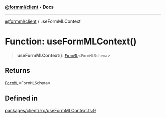 [**@formml/client**](../README.md) • **Docs**

---

[@formml/client](../globals.md) / useFormMLContext

# Function: useFormMLContext()

> **useFormMLContext**(): [`FormML`](../classes/FormML.md)\<`FormMLSchema`\>

## Returns

[`FormML`](../classes/FormML.md)\<`FormMLSchema`\>

## Defined in

[packages/client/src/useFormMLContext.ts:9](https://github.com/formml/formml/blob/0935699dc984f24409f889758853e111ec082a60/packages/client/src/useFormMLContext.ts#L9)
